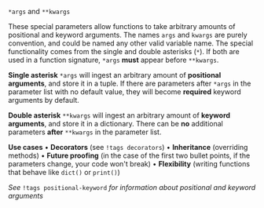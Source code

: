 `*args` and `**kwargs`

These special parameters allow functions to take arbitrary amounts of positional and keyword arguments. The names `args` and `kwargs` are purely convention, and could be named any other valid variable name. The special functionality comes from the single and double asterisks (`*`). If both are used in a function signature, `*args` **must** appear before `**kwargs`.

**Single asterisk**
`*args` will ingest an arbitrary amount of **positional arguments**, and store it in a tuple. If there are parameters after `*args` in the parameter list with no default value, they will become **required** keyword arguments by default.

**Double asterisk**
`**kwargs` will ingest an arbitrary amount of **keyword arguments**, and store it in a dictionary. There can be **no** additional parameters **after** `**kwargs` in the parameter list.

**Use cases**
• **Decorators** (see `!tags decorators`)
• **Inheritance** (overriding methods)
• **Future proofing** (in the case of the first two bullet points, if the parameters change, your code won't break)
• **Flexibility** (writing functions that behave like `dict()` or `print()`)

*See* `!tags positional-keyword` *for information about positional and keyword arguments*